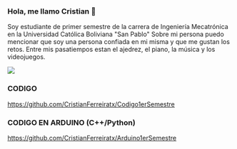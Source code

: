 ### Hola, me llamo Cristian 👋
 Soy estudiante de primer semestre de la carrera de Ingeniería Mecatrónica en la Universidad Católica Boliviana "San Pablo"
 Sobre mi persona puedo mencionar que soy una persona confiada en mi misma y que me gustan los retos. Entre mis pasatiempos estan el ajedrez, el piano, la música y los videojuegos.
 </div>
<img src=https://giphy.com/gifs/cat-brighten-yourlaptop-aNqEFrYVnsS52.gif>




### CODIGO
https://github.com/CristianFerreiratx/Codigo1erSemestre
### CODIGO EN ARDUINO (C++/Python)
https://github.com/CristianFerreiratx/Arduino1erSemestre
